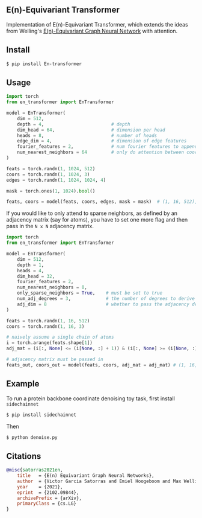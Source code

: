 ## E(n)-Equivariant Transformer

Implementation of E(n)-Equivariant Transformer, which extends the ideas from Welling's <a href="https://github.com/lucidrains/egnn-pytorch">E(n)-Equivariant Graph Neural Network</a> with attention.

## Install

```bash
$ pip install En-transformer
```

## Usage

```python
import torch
from en_transformer import EnTransformer

model = EnTransformer(
    dim = 512,
    depth = 4,                         # depth
    dim_head = 64,                     # dimension per head
    heads = 8,                         # number of heads
    edge_dim = 4,                      # dimension of edge features
    fourier_features = 2,              # num fourier features to append to relative distance which goes into the edge MLP
    num_nearest_neighbors = 64         # only do attention between coordinates N nearest neighbors - set to 0 to turn off
)

feats = torch.randn(1, 1024, 512)
coors = torch.randn(1, 1024, 3)
edges = torch.randn(1, 1024, 1024, 4)

mask = torch.ones(1, 1024).bool()

feats, coors = model(feats, coors, edges, mask = mask)  # (1, 16, 512), (1, 16, 3)
```

If you would like to only attend to sparse neighbors, as defined by an adjacency matrix (say for atoms), you have to set one more flag and then pass in the `N x N` adjacency matrix.

```python
import torch
from en_transformer import EnTransformer

model = EnTransformer(
    dim = 512,
    depth = 1,
    heads = 4,
    dim_head = 32,
    fourier_features = 2,
    num_nearest_neighbors = 0,
    only_sparse_neighbors = True,    # must be set to true
    num_adj_degrees = 3,             # the number of degrees to derive from 1st degree neighbors passed in
    adj_dim = 8                      # whether to pass the adjacency degree information as an edge embedding
)

feats = torch.randn(1, 16, 512)
coors = torch.randn(1, 16, 3)

# naively assume a single chain of atoms
i = torch.arange(feats.shape[1])
adj_mat = (i[:, None] <= (i[None, :] + 1)) & (i[:, None] >= (i[None, :] - 1))

# adjacency matrix must be passed in
feats_out, coors_out = model(feats, coors, adj_mat = adj_mat) # (1, 16, 512), (1, 16, 3)
```

## Example

To run a protein backbone coordinate denoising toy task, first install `sidechainnet`

```bash
$ pip install sidechainnet
```

Then

```bash
$ python denoise.py
```

## Citations

```bibtex
@misc{satorras2021en,
    title 	= {E(n) Equivariant Graph Neural Networks}, 
    author 	= {Victor Garcia Satorras and Emiel Hoogeboom and Max Welling},
    year 	= {2021},
    eprint 	= {2102.09844},
    archivePrefix = {arXiv},
    primaryClass = {cs.LG}
}
```
